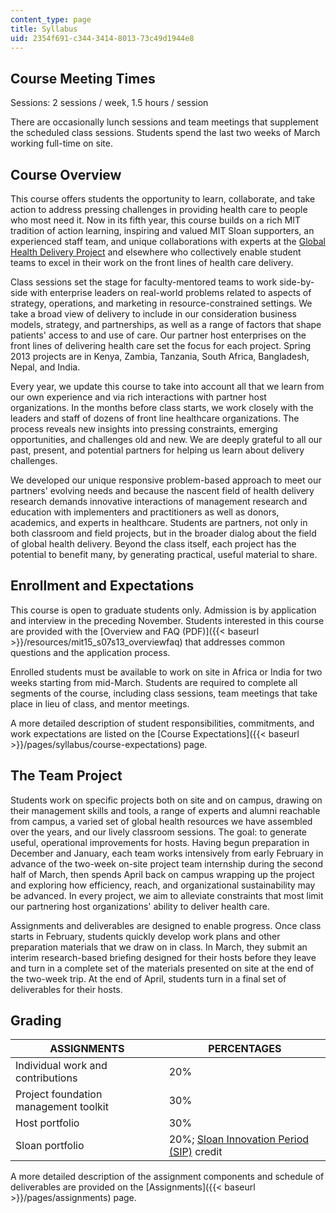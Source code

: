 ```yaml
---
content_type: page
title: Syllabus
uid: 2354f691-c344-3414-8013-73c49d1944e8
---
```


Course Meeting Times
--------------------

Sessions: 2 sessions / week, 1.5 hours / session

There are occasionally lunch sessions and team meetings that supplement the scheduled class sessions. Students spend the last two weeks of March working full-time on site.

Course Overview
---------------

This course offers students the opportunity to learn, collaborate, and take action to address pressing challenges in providing health care to people who most need it. Now in its fifth year, this course builds on a rich MIT tradition of action learning, inspiring and valued MIT Sloan supporters, an experienced staff team, and unique collaborations with experts at the [Global Health Delivery Project](http://www.globalhealthdelivery.org/) and elsewhere who collectively enable student teams to excel in their work on the front lines of health care delivery.

Class sessions set the stage for faculty-mentored teams to work side-by-side with enterprise leaders on real-world problems related to aspects of strategy, operations, and marketing in resource-constrained settings. We take a broad view of delivery to include in our consideration business models, strategy, and partnerships, as well as a range of factors that shape patients' access to and use of care. Our partner host enterprises on the front lines of delivering health care set the focus for each project. Spring 2013 projects are in Kenya, Zambia, Tanzania, South Africa, Bangladesh, Nepal, and India.

Every year, we update this course to take into account all that we learn from our own experience and via rich interactions with partner host organizations. In the months before class starts, we work closely with the leaders and staff of dozens of front line healthcare organizations. The process reveals new insights into pressing constraints, emerging opportunities, and challenges old and new. We are deeply grateful to all our past, present, and potential partners for helping us learn about delivery challenges.

We developed our unique responsive problem-based approach to meet our partners' evolving needs and because the nascent field of health delivery research demands innovative interactions of management research and education with implementers and practitioners as well as donors, academics, and experts in healthcare. Students are partners, not only in both classroom and field projects, but in the broader dialog about the field of global health delivery. Beyond the class itself, each project has the potential to benefit many, by generating practical, useful material to share.

Enrollment and Expectations
---------------------------

This course is open to graduate students only. Admission is by application and interview in the preceding November. Students interested in this course are provided with the [Overview and FAQ (PDF)]({{< baseurl >}}/resources/mit15_s07s13_overviewfaq) that addresses common questions and the application process.

Enrolled students must be available to work on site in Africa or India for two weeks starting from mid-March. Students are required to complete all segments of the course, including class sessions, team meetings that take place in lieu of class, and mentor meetings.

A more detailed description of student responsibilities, commitments, and work expectations are listed on the [Course Expectations]({{< baseurl >}}/pages/syllabus/course-expectations) page.

The Team Project
----------------

Students work on specific projects both on site and on campus, drawing on their management skills and tools, a range of experts and alumni reachable from campus, a varied set of global health resources we have assembled over the years, and our lively classroom sessions. The goal: to generate useful, operational improvements for hosts. Having begun preparation in December and January, each team works intensively from early February in advance of the two-week on-site project team internship during the second half of March, then spends April back on campus wrapping up the project and exploring how efficiency, reach, and organizational sustainability may be advanced. In every project, we aim to alleviate constraints that most limit our partnering host organizations' ability to deliver health care.

Assignments and deliverables are designed to enable progress. Once class starts in February, students quickly develop work plans and other preparation materials that we draw on in class. In March, they submit an interim research-based briefing designed for their hosts before they leave and turn in a complete set of the materials presented on site at the end of the two-week trip. At the end of April, students turn in a final set of deliverables for their hosts.

Grading
-------

| ASSIGNMENTS | PERCENTAGES |
| --- | --- |
| Individual work and contributions | 20% |
| Project foundation management toolkit | 30% |
| Host portfolio | 30% |
| Sloan portfolio | 20%; [Sloan Innovation Period (SIP)](http://mitsloan.mit.edu/student-blogs/mfin-2015/sloan-innovation-period-sip/) credit 

A more detailed description of the assignment components and schedule of deliverables are provided on the [Assignments]({{< baseurl >}}/pages/assignments) page.